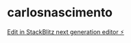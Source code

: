 # carlosnascimento

[Edit in StackBlitz next generation editor ⚡️](https://stackblitz.com/~/github.com/carlospph/carlosnascimento)